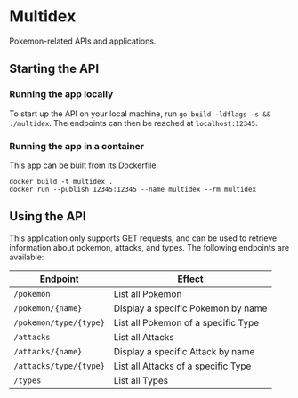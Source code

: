 # Multidex

Pokemon-related APIs and applications.

## Starting the API

### Running the app locally

To start up the API on your local machine, run `go build -ldflags -s && ./multidex`.
The endpoints can then be reached at `localhost:12345`.

### Running the app in a container

This app can be built from its Dockerfile.

```
docker build -t multidex .
docker run --publish 12345:12345 --name multidex --rm multidex
```

## Using the API

This application only supports GET requests, and can be used to retrieve information about pokemon, attacks, and types.
The following endpoints are available:

| Endpoint               | Effect                              |
|------------------------|-------------------------------------|
| `/pokemon`             | List all Pokemon                    |
| `/pokemon/{name}`      | Display a specific Pokemon by name  |
| `/pokemon/type/{type}` | List all Pokemon of a specific Type |
| `/attacks`             | List all Attacks                    |
| `/attacks/{name}`      | Display a specific Attack by name   |
| `/attacks/type/{type}` | List all Attacks of a specific Type |
| `/types`               | List all Types                      |

